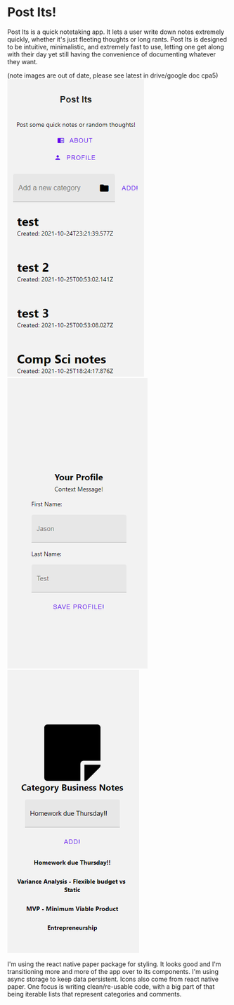 # Post Its!

Post Its is a quick notetaking app.  It lets a user write down notes extremely quickly, whether it's just fleeting thoughts or long rants.  Post Its is designed to be intuitive, minimalistic, and extremely fast to use, letting one get along with their day yet still having the convenience of documenting whatever they want.

(note images are out of date, please see latest in drive/google doc cpa5)
![Screenshot 1](/feed/assets/screenshot1.png?raw=true)
![Screenshot 1](/feed/assets/screenshot2.png?raw=true)
![Screenshot 1](/feed/assets/screenshot3.png?raw=true)

I'm using the react native paper package for styling.  It looks good and I'm transitioning more and more of the app over to its components.  I'm using async storage to keep data persistent.  Icons also come from react native paper.  One focus is writing clean/re-usable code, with a big part of that being iterable lists that represent categories and comments.
